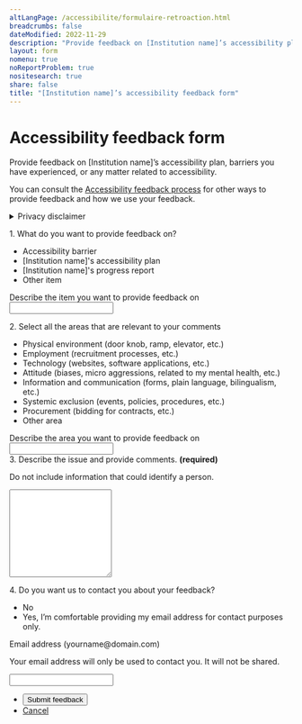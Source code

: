 ```yaml
---
altLangPage: /accessibilite/formulaire-retroaction.html
breadcrumbs: false
dateModified: 2022-11-29
description: "Provide feedback on [Institution name]’s accessibility plan, barriers you have experienced, or any matter related to accessibility."
layout: form
nomenu: true
noReportProblem: true
nositesearch: true
share: false
title: "[Institution name]’s accessibility feedback form"
---
```

<h1 property="name" id="wb-cont" dir="ltr">Accessibility feedback form</h1>
<div class="row mrgn-tp-lg">
  <div class="col-md-8">
    <p>Provide feedback on [Institution name]’s accessibility plan, barriers you have experienced, or any matter related to accessibility.</p>
    <p>You can consult the <a href="feedback-process.html">Accessibility feedback process</a> for other ways to provide feedback and how we use your feedback.</p>
    <details class="mrgn-tp-lg">
      <summary>Privacy disclaimer</summary>
      <div class="row mrgn-tp-lg">
        <div class="col-md-12">
          <p>[Include your institution’s privacy disclaimer.]</p>
          <h2>[Privacy disclaimer sample]</h2>
          <p>The collection of personal information is authorized by section 7(1)(a) and Section 70 of the <em>Accessible 
            Canada Act</em>.  This personal information is collected by the [Accessibility office or coordinator] to comply with the <em>Accessible Canada Act</em> by creating a mechanism to collect feedback and be able to respond back to the individual 
            and acknowledge that their feedback has been collected and how it was handled.</p>
          <p>Collection and use of this personal information is in accordance 
            with the <em>Privacy Act</em>. The mechanism is used to collect feedback 
            internally and externally on our Accessibility Plan, 
            future progress reports, as well as accessibility and barriers to accessibility within the work carried out in each 
            department.</p>
          <p>The personal information collected is described in Personal Information Bank PSU 938 – 
            Outreach Activities and will be retained for 7 years. Under the <em>Privacy Act</em> you have the right of access to, and correction of, your personal 
            information. To exercise either of these rights, contact [Institution name]’s ATIP Coordinator. If 
            you are not satisfied with Canadian Heritage’s response to your privacy concern, you may wish 
            to Contact the Office of the Privacy Commissioner of Canada.</p>
          <h2 class="h3">Contact information</h2>
          <ul class="mrgn-tp-lg">
            <li>[Institution name]’s ATIP Coordinator</li>
            <li><a href="https://www.priv.gc.ca/en/contact-the-opc/">Contact the Office of the Privacy Commissioner of Canada</a></li>
          </ul>
          <h2 class="h3">References</h2>
          <ul class="mrgn-tp-lg">
            <li><a href="https://www.laws-lois.justice.gc.ca/eng/acts/A-0.6/page-1.html">Accessible Canada Act</a>
              <ul>
                <li><a href="https://www.laws-lois.justice.gc.ca/eng/acts/A-0.6/page-1.html#h-1153444">section 7(1)(a)</a></li>
                <li><a href="https://www.laws-lois.justice.gc.ca/eng/acts/A-0.6/page-5.html#h-1154040">Section 70</a></li>
              </ul>
            </li>
            <li><a href="https://laws-lois.justice.gc.ca/ENG/ACTS/P-21/index.html">Privacy Act</a></li>
            <li><a href="https://www.canada.ca/en/treasury-board-secretariat/services/access-information-privacy/access-information/information-about-programs-information-holdings/standard-personal-information-banks.html#psu938">Personal Information Bank PSU 938 – Outreach Activities</a></li>
          </ul>
        </div>
      </div>
    </details>
  </div>
</div>
<div class="row mrgn-tp-lg">
  <div class="col-md-8">
    <div class="wb-frmvld">
      <form id="accessibility_feedback">
        <div class="wb-fieldflow gc-font-2019" data-wb-fieldflow='{"noForm": true, "renderas":"radio", "gcChckbxrdio":true}'>
          <p>1. What do you want to provide feedback on?</p>
          <ul>
            <li data-wb-fieldflow='{"action": "query", "name": "feedback_type", "value": "feedback_type1"}'>Accessibility barrier</li>
            <li data-wb-fieldflow='{"action": "query", "name": "feedback_type", "value": "feedback_type2"}' >[Institution name]'s accessibility plan</li>
            <li data-wb-fieldflow='{"action": "query", "name": "feedback_type", "value": "feedback_type3"}' >[Institution name]'s progress report</li>
            <li data-wb-fieldflow='[
                                {"action": "toggle", "toggle": "#feedback_type_other", "live":true },
                                {"action": "query", "name": "feedback_type", "value": "feedback_type4" }
                               ]'>Other item</li>
          </ul>
        </div>
        <div id="feedback_type_other" class="hidden">
          <div class="form-group">
            <label for="feedback_type3_desc"><span class="field-name gc-font-2019">Describe the item you want to provide feedback on</span></label>
            <input class="form-control full-width input-lg" id="feedback_type3_desc" name="feedback_type3_desc" type="text" />
          </div>
        </div>
        <div class="wb-fieldflow gc-font-2019" data-wb-fieldflow='{"noForm": true, "noreqlabel": true, "renderas":"checkbox", "gcChckbxrdio":true}'>
          <p>2. Select all the areas that are relevant to your comments</p>
          <ul>
            <li data-wb-fieldflow='{"action": "query", "name": "areas", "value": "areas4"}'>Physical environment (door knob, ramp, elevator, etc.)</li>
            <li data-wb-fieldflow='{"action": "query", "name": "areas", "value": "areas5"}'>Employment (recruitment processes, etc.)</li>
            <li data-wb-fieldflow='{"action": "query", "name": "areas", "value": "areas6"}'>Technology (websites, software applications, etc.)</li>
            <li data-wb-fieldflow='{"action": "query", "name": "areas", "value": "areas7"}'>Attitude (biases, micro aggressions, related to my mental health, etc.)</li>
            <li data-wb-fieldflow='{"action": "query", "name": "areas", "value": "areas8"}'>Information and communication (forms, plain language, bilingualism, etc.)</li>
            <li data-wb-fieldflow='{"action": "query", "name": "areas", "value": "areas9"}'>Systemic exclusion (events, policies, procedures, etc.)</li>
            <li data-wb-fieldflow='{"action": "query", "name": "areas", "value": "areas10"}'>Procurement (bidding for contracts, etc.)</li>
            <li data-wb-fieldflow='[
                                {"action": "toggle", "toggle": "#area_other", "live": true},
                                {"action": "query", "name": "areas", "value": "areas11"}
                                ]'>Other area</li>
          </ul>
        </div>
        <div id="area_other" class="hidden">
          <div class="form-group">
            <label for="areas_desc"><span class="field-name gc-font-2019">Describe the area you want to provide feedback on</span></label>
            <input class="form-control full-width input-lg" id="areas_desc" name="areas_desc" type="text" />
          </div>
        </div>
        <div class="form-group mrgn-tp-lg">
          <label for="description" class="required"><span class="field-name gc-font-2019">3. Describe the issue and provide comments. <strong class="required">(required)</strong></span></label>
          <p>Do not include information that could identify a person.</p>
          <textarea class="form-control required full-width" rows="10" id="description"></textarea>
        </div>
        <div class="mrgn-tp-lg">
          <div class="wb-fieldflow gc-font-2019" data-wb-fieldflow='{"noForm": true, "renderas":"radio", "gcChckbxrdio":true}'>
            <p>4.  Do you want us to contact you about your feedback? </p>
            <ul>
              <li data-wb-fieldflow='{"action": "query", "name": "feedback_type", "value": "feedback_type1"}'>No</li>
              <li data-wb-fieldflow='[
                                {"action": "toggle", "toggle": "#email_request_other", "live":true },
                                {"action": "query", "name": "feedback_type", "value": "feedback_type3" }
                               ]'>Yes, I’m comfortable providing my email address for contact purposes only.</li>
            </ul>
          </div>
          <div id="email_request_other" class="hidden">
            <div class="form-group">
              <label for="email1"><span class="field-name gc-font-2019">Email address</span> (yourname@domain.com)</label>
              <p>Your email address will only be used to contact you.  It will not be shared.</p>
              <div class="row">
                <div class="col-md-8">
                  <input class="form-control input-lg full-width" id="email1" name="email1" type="email" autocomplete="email" />
                </div>
              </div>
              <div class="clearfix"></div>
            </div>
          </div>
        </div>
      </form>
    </div>
    <div class="mrgn-tp-xl">
      <ul class="list-inline">
        <li>
          <input class="btn btn-primary btn-lg mrgn-bttm-md" type="submit" value="Submit feedback">
        </li>
        <li><a href="afeedback-04-01-en.html" type="button" class="btn btn-link btn-lg">Cancel</a></li>
      </ul>
    </div>
  </div>
</div>
<div class="clearfix"></div>
